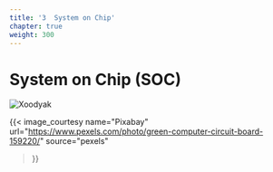 ```yaml
---
title: '3  System on Chip'
chapter: true
weight: 300
---
```


# System on Chip (SOC)

![Xoodyak](/img/style/pexels-pixabay-159220.jpg)

{{< image_courtesy 
  name="Pixabay"
  url="https://www.pexels.com/photo/green-computer-circuit-board-159220/"
  source="pexels"
  >}}